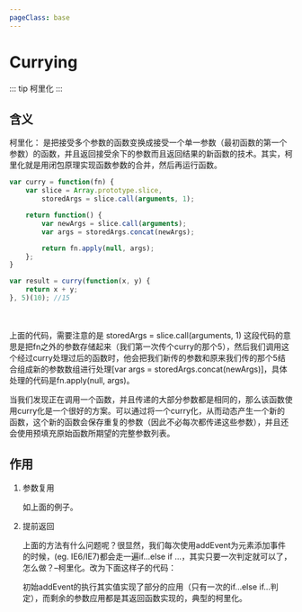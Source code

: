 ```yaml
---
pageClass: base
---
```


# Currying
::: tip
柯里化
:::

## 含义
柯里化： 是把接受多个参数的函数变换成接受一个单一参数（最初函数的第一个参数）的函数，并且返回接受余下的参数而且返回结果的新函数的技术。其实，柯里化就是用闭包原理实现函数参数的合并，然后再运行函数。

```javascript
var curry = function(fn) {
    var slice = Array.prototype.slice,
        storedArgs = slice.call(arguments, 1);

    return function() {
        var newArgs = slice.call(arguments);
        var args = storedArgs.concat(newArgs);

        return fn.apply(null, args);
    };
}

var result = curry(function(x, y) {
    return x + y;
}, 5)(10); //15
```
　　　　

上面的代码，需要注意的是 storedArgs = slice.call(arguments, 1) 这段代码的意思是把fn之外的参数存储起来（我们第一次传个curry的那个5），然后我们调用这个经过curry处理过后的函数时，他会把我们新传的参数和原来我们传的那个5结合组成新的参数数组进行处理[var args = storedArgs.concat(newArgs)]，具体处理的代码是fn.apply(null, args)。

当我们发现正在调用一个函数，并且传递的大部分参数都是相同的，那么该函数使用curry化是一个很好的方案。可以通过将一个curry化，从而动态产生一个新的函数，这个新的函数会保存重复的参数（因此不必每次都传递这些参数），并且还会使用预填充原始函数所期望的完整参数列表。

## 作用
1. 参数复用

    如上面的例子。

2. 提前返回

    上面的方法有什么问题呢？很显然，我们每次使用addEvent为元素添加事件的时候，(eg. IE6/IE7)都会走一遍if...else if ...，其实只要一次判定就可以了，怎么做？–柯里化。改为下面这样子的代码：

    初始addEvent的执行其实值实现了部分的应用（只有一次的if...else if...判定），而剩余的参数应用都是其返回函数实现的，典型的柯里化。
